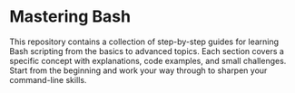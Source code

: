 # Mastering Bash

This repository contains a collection of step-by-step guides for learning Bash scripting from the basics to advanced topics. Each section covers a specific concept with explanations, code examples, and small challenges. Start from the beginning and work your way through to sharpen your command-line skills.


